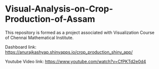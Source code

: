 # Visual-Analysis-on-Crop-Production-of-Assam

This repository is formed as a project associated with Visualization Course of Chennai Mathematical Institute.

Dashboard link: https://anurajkashyap.shinyapps.io/crop_production_shiny_app/

Youtube Video link: https://www.youtube.com/watch?v=CfPKTd2e0d4

